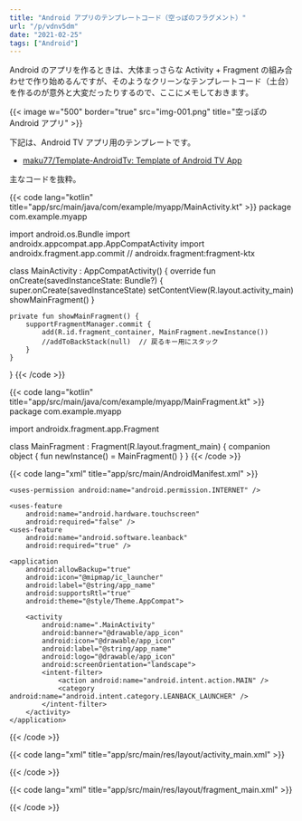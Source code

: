 ```yaml
---
title: "Android アプリのテンプレートコード（空っぽのフラグメント）"
url: "/p/vdnv5dm"
date: "2021-02-25"
tags: ["Android"]
---
```


Android のアプリを作るときは、大体まっさらな Activity + Fragment の組み合わせで作り始めるんですが、そのようなクリーンなテンプレートコード（土台）を作るのが意外と大変だったりするので、ここにメモしておきます。

{{< image w="500" border="true" src="img-001.png" title="空っぽの Android アプリ" >}}

下記は、Android TV アプリ用のテンプレートです。

- [maku77/Template-AndroidTv: Template of Android TV App](https://github.com/maku77/Template-AndroidTv)

主なコードを抜粋。

{{< code lang="kotlin" title="app/src/main/java/com/example/myapp/MainActivity.kt" >}}
package com.example.myapp

import android.os.Bundle
import androidx.appcompat.app.AppCompatActivity
import androidx.fragment.app.commit // androidx.fragment:fragment-ktx

class MainActivity : AppCompatActivity() {
    override fun onCreate(savedInstanceState: Bundle?) {
        super.onCreate(savedInstanceState)
        setContentView(R.layout.activity_main)
        showMainFragment()
    }

    private fun showMainFragment() {
        supportFragmentManager.commit {
            add(R.id.fragment_container, MainFragment.newInstance())
            //addToBackStack(null)  // 戻るキー用にスタック
        }
    }
}
{{< /code >}}

{{< code lang="kotlin" title="app/src/main/java/com/example/myapp/MainFragment.kt" >}}
package com.example.myapp

import androidx.fragment.app.Fragment

class MainFragment : Fragment(R.layout.fragment_main) {
    companion object {
        fun newInstance() = MainFragment()
    }
}
{{< /code >}}

{{< code lang="xml" title="app/src/main/AndroidManifest.xml" >}}
<?xml version="1.0" encoding="utf-8"?>
<manifest xmlns:android="http://schemas.android.com/apk/res/android"
    package="com.example.myapp">

    <uses-permission android:name="android.permission.INTERNET" />

    <uses-feature
        android:name="android.hardware.touchscreen"
        android:required="false" />
    <uses-feature
        android:name="android.software.leanback"
        android:required="true" />

    <application
        android:allowBackup="true"
        android:icon="@mipmap/ic_launcher"
        android:label="@string/app_name"
        android:supportsRtl="true"
        android:theme="@style/Theme.AppCompat">

        <activity
            android:name=".MainActivity"
            android:banner="@drawable/app_icon"
            android:icon="@drawable/app_icon"
            android:label="@string/app_name"
            android:logo="@drawable/app_icon"
            android:screenOrientation="landscape">
            <intent-filter>
                <action android:name="android.intent.action.MAIN" />
                <category android:name="android.intent.category.LEANBACK_LAUNCHER" />
            </intent-filter>
        </activity>
    </application>
</manifest>
{{< /code >}}

{{< code lang="xml" title="app/src/main/res/layout/activity_main.xml" >}}
<?xml version="1.0" encoding="utf-8"?>
<FrameLayout xmlns:android="http://schemas.android.com/apk/res/android"
    android:id="@+id/fragment_container"
    android:layout_width="match_parent"
    android:layout_height="match_parent" />
</FrameLayout>
{{< /code >}}

{{< code lang="xml" title="app/src/main/res/layout/fragment_main.xml" >}}
<?xml version="1.0" encoding="utf-8"?>
<LinearLayout xmlns:android="http://schemas.android.com/apk/res/android"
    android:orientation="vertical"
    android:layout_width="match_parent"
    android:layout_height="match_parent">
</LinearLayout>
{{< /code >}}
